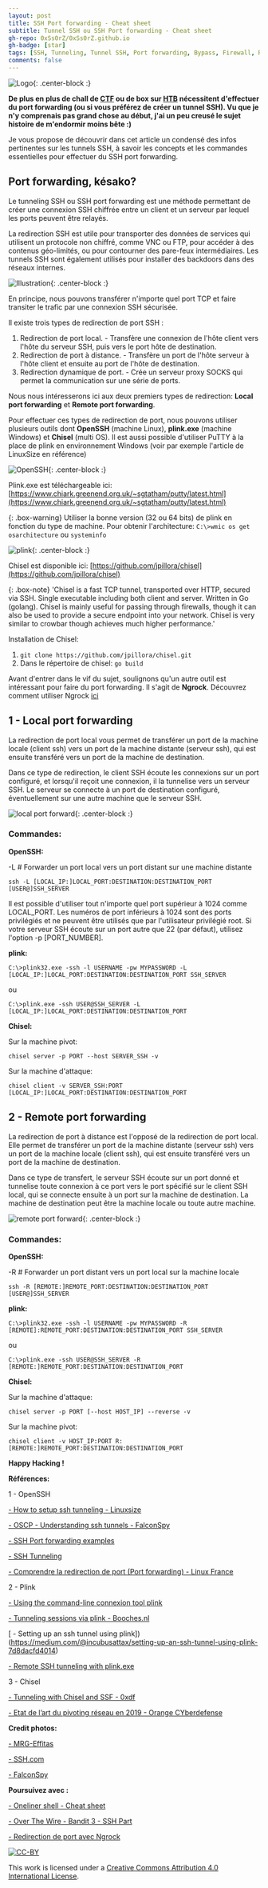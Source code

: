 ```yaml
---
layout: post
title: SSH Port forwarding - Cheat sheet
subtitle: Tunnel SSH ou SSH Port forwarding - Cheat sheet
gh-repo: 0xSs0rZ/0xSs0rZ.github.io
gh-badge: [star]
tags: [SSH, Tunneling, Tunnel SSH, Port forwarding, Bypass, Firewall, Redirection de ports, Cheat sheet, Chisel, Plink]
comments: false
---
```


![Logo](/img/SSH_logo.png){: .center-block :}

**De plus en plus de chall de [CTF](https://0xss0rz.github.io/tags/#CTF) ou de box sur [HTB](https://0xss0rz.github.io/tags/#HTB) nécessitent d'effectuer du port forwarding (ou si vous préférez de créer un tunnel SSH). Vu que je n'y comprenais pas grand chose au début, j'ai un peu creusé le sujet histoire de m'endormir moins bête :)** 

Je vous propose de découvrir dans cet article un condensé des infos pertinentes sur les tunnels SSH, à savoir les concepts et les commandes essentielles pour effectuer du SSH port forwarding.

## Port forwarding, késako?

Le tunneling SSH ou SSH port forwarding est une méthode permettant de créer une connexion SSH chiffrée entre un client et un serveur par lequel les ports peuvent être relayés.

La redirection SSH est utile pour transporter des données de services qui utilisent un protocole non chiffré, comme VNC ou FTP, pour accéder à des contenus géo-limités, ou pour contourner des pare-feux intermédiaires. Les tunnels SSH sont également utilisés pour installer des backdoors dans des réseaux internes.

![Illustration](/img/SSH_1.png){: .center-block :}

En principe, nous pouvons transférer n'importe quel port TCP et faire transiter le trafic par une connexion SSH sécurisée.

Il existe trois types de redirection de port SSH :

1. Redirection de port local. - Transfère une connexion de l'hôte client vers l'hôte du serveur SSH, puis vers le port hôte de destination.
2. Redirection de port à distance. - Transfère un port de l'hôte serveur à l'hôte client et ensuite au port de l'hôte de destination.
3. Redirection dynamique de port. - Crée un serveur proxy SOCKS qui permet la communication sur une série de ports.
 
Nous nous intéresserons ici aux deux premiers types de redirection: **Local port forwarding** et **Remote port forwarding**.
 
Pour effectuer ces types de redirection de port, nous pouvons utiliser plusieurs outils dont **OpenSSH** (machine Linux), **plink.exe** (machine Windows) et **Chisel** (multi OS). Il est aussi possible d'utiliser PuTTY à la place de plink en environnement Windows (voir par exemple l'article de LinuxSize en référence)

![OpenSSH](/img/SSH_2.gif){: .center-block :}
 
Plink.exe est téléchargeable ici: [https://www.chiark.greenend.org.uk/~sgtatham/putty/latest.html](https://www.chiark.greenend.org.uk/~sgtatham/putty/latest.html)
 
{: .box-warning}
Utiliser la bonne version (32 ou 64 bits) de plink en fonction du type de machine. Pour obtenir l'architecture: `C:\>wmic os get osarchitecture` ou `systeminfo`
 
![plink](/img/SSH_3.png){: .center-block :}
 
Chisel est disponible ici: [https://github.com/jpillora/chisel](https://github.com/jpillora/chisel)
 
{: .box-note}
'Chisel is a fast TCP tunnel, transported over HTTP, secured via SSH. Single executable including both client and server. Written in Go (golang). Chisel is mainly useful for passing through firewalls, though it can also be used to provide a secure endpoint into your network. Chisel is very similar to crowbar though achieves much higher performance.'
 
Installation de Chisel:
1. `git clone https://github.com/jpillora/chisel.git`
2. Dans le répertoire de chisel: `go build`
 
Avant d'entrer dans le vif du sujet, soulignons qu'un autre outil est intéressant pour faire du port forwarding. Il s'agit de **Ngrock**. Découvrez comment utiliser Ngrock [ici](https://0xss0rz.github.io/2020-06-20-Ngrock-usage/)
    
## 1 - Local port forwarding

La redirection de port local vous permet de transférer un port de la machine locale (client ssh) vers un port de la machine distante (serveur ssh), qui est ensuite transféré vers un port de la machine de destination.

Dans ce type de redirection, le client SSH écoute les connexions sur un port configuré, et lorsqu'il reçoit une connexion, il la tunnelise vers un serveur SSH. Le serveur se connecte à un port de destination configuré, éventuellement sur une autre machine que le serveur SSH.

![local port forward](/img/SSH_4.png){: .center-block :}

### Commandes:

**OpenSSH:**

-L     # Forwarder un port local vers un port distant sur une machine  distante

`ssh -L [LOCAL_IP:]LOCAL_PORT:DESTINATION:DESTINATION_PORT [USER@]SSH_SERVER`

Il est possible d'utiliser tout n'importe quel port supérieur à 1024 comme LOCAL_PORT. Les numéros de port inférieurs à 1024 sont des ports privilégiés et ne peuvent être utilisés que par l'utilisateur privilégié root. Si votre serveur SSH écoute sur un port autre que 22 (par défaut), utilisez l'option -p [PORT_NUMBER].

**plink:**

`C:\>plink32.exe -ssh -l USERNAME -pw MYPASSWORD -L [LOCAL_IP:]LOCAL_PORT:DESTINATION:DESTINATION_PORT SSH_SERVER`

ou 

`C:\>plink.exe -ssh USER@SSH_SERVER -L [LOCAL_IP:]LOCAL_PORT:DESTINATION:DESTINATION_PORT`

**Chisel:**

Sur la machine pivot:

`chisel server -p PORT --host SERVER_SSH -v`

Sur la machine d'attaque:

`chisel client -v SERVER_SSH:PORT [LOCAL_IP:]LOCAL_PORT:DESTINATION:DESTINATION_PORT`

## 2 - Remote port forwarding

La redirection de port à distance est l'opposé de la redirection de port local. Elle permet de transférer un port de la machine distante (serveur ssh) vers un port de la machine locale (client ssh), qui est ensuite transféré vers un port de la machine de destination.

Dans ce type de transfert, le serveur SSH écoute sur un port donné et tunnelise toute connexion à ce port vers le port spécifié sur le client SSH local, qui se connecte ensuite à un port sur la machine de destination. La machine de destination peut être la machine locale ou toute autre machine.

![remote port forward](/img/SSH_5.png){: .center-block :}

### Commandes: 

**OpenSSH:**

-R     # Forwarder un port distant vers un port local sur la machine locale

`ssh -R [REMOTE:]REMOTE_PORT:DESTINATION:DESTINATION_PORT [USER@]SSH_SERVER`

**plink:**

`C:\>plink32.exe -ssh -l USERNAME -pw MYPASSWORD -R [REMOTE]:REMOTE_PORT:DESTINATION:DESTINATION_PORT SSH_SERVER`

ou 

`C:\>plink.exe -ssh USER@SSH_SERVER -R [REMOTE:]REMOTE_PORT:DESTINATION:DESTINATION_PORT`

**Chisel:**

Sur la machine d'attaque:

`chisel server -p PORT [--host HOST_IP] --reverse -v`

Sur la machine pivot:

`chisel client -v HOST_IP:PORT R:[REMOTE:]REMOTE_PORT:DESTINATION:DESTINATION_PORT`

**Happy Hacking !**

**Références:**

1 - OpenSSH

[ - How to setup ssh tunneling - Linuxsize](https://linuxize.com/post/how-to-setup-ssh-tunneling/)

[ - OSCP - Understanding ssh tunnels - FalconSpy](https://falconspy.medium.com/oscp-understanding-ssh-tunnels-519e31c698bf)

[ - SSH Port forwarding examples](https://www.ssh.com/ssh/tunneling/example)

[ - SSH Tunneling](https://www.ssh.com/ssh/tunneling/)

[ - Comprendre la redirection de port (Port forwarding) - Linux France](http://www.linux-france.org/prj/edu/archinet/systeme/ch13s04.html)

2 - Plink

[ - Using the command-line connexion tool plink](https://the.earth.li/~sgtatham/putty/0.52/htmldoc/Chapter7.html)

[ - Tunneling sessions via plink - Booches.nl](https://www.booches.nl/2010/08/tunneling-sessions-via-plink/) 

[ - Setting up an ssh tunnel using plink])(https://medium.com/@incubusattax/setting-up-an-ssh-tunnel-using-plink-7d8dacfd4014)

[ - Remote SSH tunneling with plink.exe](https://medium.com/@informationsecurity/remote-ssh-tunneling-with-plink-exe-7831072b3d7d)

3 - Chisel

[ - Tunneling with Chisel and SSF - 0xdf](https://0xdf.gitlab.io/2020/08/10/tunneling-with-chisel-and-ssf-update.html)

[ - Etat de l’art du pivoting réseau en 2019 - Orange CYberdefense](https://orangecyberdefense.com/fr/insights/blog/ethical_hacking/etat-de-lart-du-pivoting-reseau-en-2019/)

**Credit photos:**

[ - MRG-Effitas](https://www.mrg-effitas.com/research/bypass-hardware-firewalls-def-con-22/)

[ - SSH.com](https://www.ssh.com/ssh/tunneling/)

[ - FalconSpy](https://falconspy.medium.com/oscp-understanding-ssh-tunnels-519e31c698bf)

**Poursuivez avec :** 

[- Oneliner shell - Cheat sheet](https://0xss0rz.github.io/2020-05-10-Oneliner-shells/)

[- Over The Wire - Bandit 3 - SSH Part](https://0xss0rz.github.io/2020-05-16-OverTheWire-Bandit-3-SSH-Part/)

[- Redirection de port avec Ngrock](https://0xss0rz.github.io/2020-06-20-Ngrock-usage/)

[![CC-BY](https://mirrors.creativecommons.org/presskit/buttons/88x31/svg/by.svg)](https://creativecommons.org/licenses/by/4.0/)

This work is licensed under a [Creative Commons Attribution 4.0 International License](https://creativecommons.org/licenses/by/4.0/).

